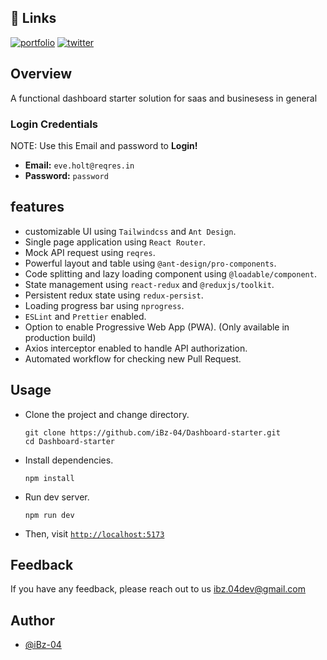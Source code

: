 ## 🔗 Links
[![portfolio](https://img.shields.io/badge/my_portfolio-000?style=for-the-badge&logo=ko-fi&logoColor=white)](https://ibzdev.site)
[![twitter](https://img.shields.io/badge/twitter-1DA1F2?style=for-the-badge&logo=twitter&logoColor=white)](https://twitter.com/ibrahh__ib)

## Overview

A functional dashboard starter solution for saas and businesess in general

### Login Credentials
NOTE: Use this Email and password to **Login!**

- **Email:** `eve.holt@reqres.in`
- **Password:** `password`

## features
- customizable UI using `Tailwindcss` and `Ant Design`.
- Single page application using `React Router`.
- Mock API request using `reqres`.
- Powerful layout and table using `@ant-design/pro-components`.
- Code splitting and lazy loading component using `@loadable/component`.
- State management using `react-redux` and `@reduxjs/toolkit`.
- Persistent redux state using `redux-persist`.
- Loading progress bar using `nprogress`.
- `ESLint` and `Prettier` enabled.
- Option to enable Progressive Web App (PWA). (Only available in production build)
- Axios interceptor enabled to handle API authorization.
- Automated workflow for checking new Pull Request.


## Usage

- Clone the project and change directory.

  ```shell
  git clone https://github.com/iBz-04/Dashboard-starter.git
  cd Dashboard-starter
  ```

- Install dependencies.

  ```shell
  npm install
  ```

- Run dev server.

  ```shell
  npm run dev
  ```

- Then, visit [`http://localhost:5173`](http://localhost:5173)

## Feedback

If you have any feedback, please reach out to us ibz.04dev@gmail.com


## Author

- [@iBz-04](https://github.com/iBz-04)
